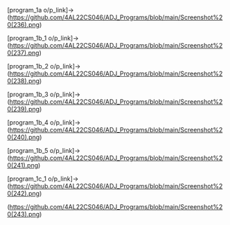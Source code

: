 [program_1a o/p_link]-> (https://github.com/4AL22CS046/ADJ_Programs/blob/main/Screenshot%20(236).png)

[program_1b_1 o/p_link]->(https://github.com/4AL22CS046/ADJ_Programs/blob/main/Screenshot%20(237).png)

[program_1b_2 o/p_link]->(https://github.com/4AL22CS046/ADJ_Programs/blob/main/Screenshot%20(238).png)

[program_1b_3 o/p_link]->(https://github.com/4AL22CS046/ADJ_Programs/blob/main/Screenshot%20(239).png)

[program_1b_4 o/p_link]->(https://github.com/4AL22CS046/ADJ_Programs/blob/main/Screenshot%20(240).png)

[program_1b_5 o/p_link]->(https://github.com/4AL22CS046/ADJ_Programs/blob/main/Screenshot%20(241).png)

[program_1c_1 o/p_link]->(https://github.com/4AL22CS046/ADJ_Programs/blob/main/Screenshot%20(242).png)

(https://github.com/4AL22CS046/ADJ_Programs/blob/main/Screenshot%20(243).png)
